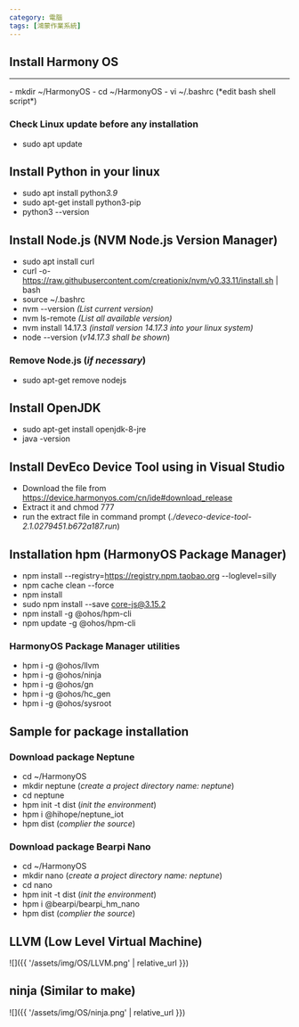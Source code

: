 ```yaml
---
category: 電腦
tags: [鴻蒙作業系統]
---
```

## Install Harmony OS
<hr/>
- mkdir ~/HarmonyOS
- cd ~/HarmonyOS
- vi ~/.bashrc (*edit bash shell script*)

### Check Linux update before any installation

- sudo apt update


## Install Python in your linux
- sudo apt install python*3.9*
- sudo apt-get install python3-pip
- python3 --version

## Install Node.js (NVM Node.js Version Manager)
- sudo apt install curl
- curl -o- https://raw.githubusercontent.com/creationix/nvm/v0.33.11/install.sh | bash
- source ~/.bashrc
- nvm --version *(List current version)*
- nvm ls-remote *(List all available version)*
- nvm install 14.17.3 *(install version 14.17.3 into your linux system)*
- node --version (*v14.17.3 shall be shown*)
  
### Remove Node.js (*if necessary*)

- sudo apt-get remove nodejs

## Install OpenJDK
 - sudo apt-get install openjdk-8-jre
 - java -version

## Install DevEco Device Tool using in Visual Studio
- Download the file from https://device.harmonyos.com/cn/ide#download_release
- Extract it and chmod 777
- run the extract file in command prompt (*./deveco-device-tool-2.1.0279451.b672a187.run*)


## Installation hpm (HarmonyOS Package Manager)
 - npm install --registry=https://registry.npm.taobao.org --loglevel=silly
 - npm cache clean --force
 - npm install
 - sudo npm install --save core-js@3.15.2
 - npm install -g @ohos/hpm-cli
 - npm update -g @ohos/hpm-cli


### HarmonyOS Package Manager utilities

 - hpm i -g @ohos/llvm
 - hpm i -g @ohos/ninja 
 - hpm i -g @ohos/gn
 - hpm i -g @ohos/hc_gen
 - hpm i -g @ohos/sysroot
 
## Sample for package installation 
### Download package Neptune

 - cd ~/HarmonyOS
 - mkdir neptune (*create a project directory name: neptune*)
 - cd neptune
 - hpm init -t dist (*init the environment*)
 - hpm i @hihope/neptune_iot
 - hpm dist (*complier the source*)

### Download package Bearpi Nano
 - cd ~/HarmonyOS
 - mkdir nano (*create a project directory name: neptune*)
 - cd nano
 - hpm init -t dist (*init the environment*)
 - hpm i @bearpi/bearpi_hm_nano
 - hpm dist (*complier the source*)



## LLVM (Low Level Virtual Machine)
![]({{ '/assets/img/OS/LLVM.png' | relative_url }})

## ninja (Similar to make)
![]({{ '/assets/img/OS/ninja.png' | relative_url }})
